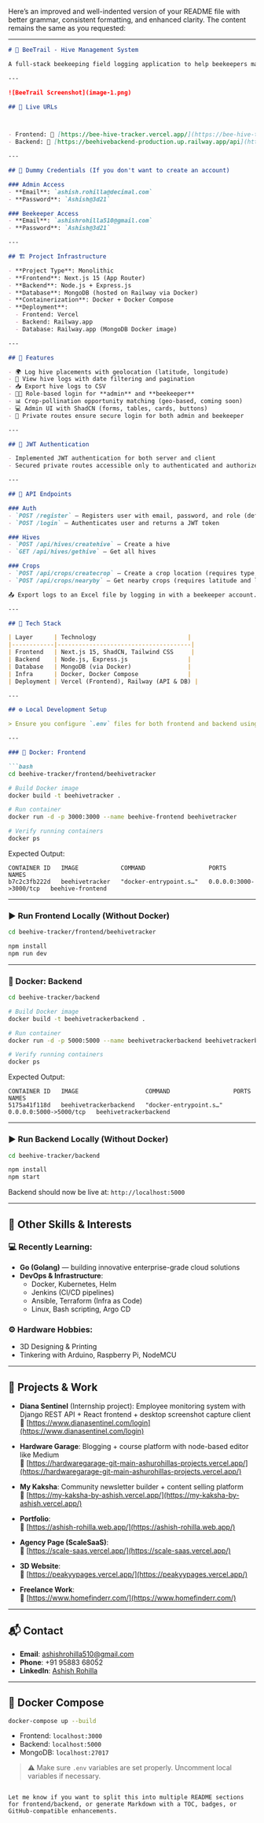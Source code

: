 Here’s an improved and well-indented version of your README file with better grammar, consistent formatting, and enhanced clarity. The content remains the same as you requested:

---

```markdown
# 🐝 BeeTrail - Hive Management System

A full-stack beekeeping field logging application to help beekeepers manage hive placements and monitor pollination opportunities.

---

![BeeTrail Screenshot](image-1.png)

## 🔗 Live URLs



- Frontend: 🔗 [https://bee-hive-tracker.vercel.app/](https://bee-hive-tracker.vercel.app/)   
- Backend: 🔗 [https://beehivebackend-production.up.railway.app/api](https://bee-hive-tracker.vercel.app/)   

---

## 🧪 Dummy Credentials (If you don't want to create an account)

### Admin Access
- **Email**: `ashish.rohilla@decimal.com`
- **Password**: `Ashish@3d21`

### Beekeeper Access
- **Email**: `ashishrohilla510@gmail.com`
- **Password**: `Ashish@3d21`

---

## 🏗 Project Infrastructure

- **Project Type**: Monolithic
- **Frontend**: Next.js 15 (App Router)
- **Backend**: Node.js + Express.js
- **Database**: MongoDB (hosted on Railway via Docker)
- **Containerization**: Docker + Docker Compose
- **Deployment**:
  - Frontend: Vercel
  - Backend: Railway.app
  - Database: Railway.app (MongoDB Docker image)

---

## 🚀 Features

- 🌍 Log hive placements with geolocation (latitude, longitude)
- 📅 View hive logs with date filtering and pagination
- 📥 Export hive logs to CSV
- 🧑‍🌾 Role-based login for **admin** and **beekeeper**
- 📊 Crop-pollination opportunity matching (geo-based, coming soon)
- 💻 Admin UI with ShadCN (forms, tables, cards, buttons)
- 🔐 Private routes ensure secure login for both admin and beekeeper

---

## 🔐 JWT Authentication

- Implemented JWT authentication for both server and client
- Secured private routes accessible only to authenticated and authorized users

---

## 📡 API Endpoints

### Auth
- `POST /register` — Registers user with email, password, and role (default: beekeeper)
- `POST /login` — Authenticates user and returns a JWT token

### Hives
- `POST /api/hives/createhive` — Create a hive
- `GET /api/hives/gethive` — Get all hives

### Crops
- `POST /api/crops/createcrop` — Create a crop location (requires type, latitude, longitude)
- `POST /api/crops/nearyby` — Get nearby crops (requires latitude and longitude)

📤 Export logs to an Excel file by logging in with a beekeeper account.

---

## 🧰 Tech Stack

| Layer      | Technology                          |
|------------|--------------------------------------|
| Frontend   | Next.js 15, ShadCN, Tailwind CSS     |
| Backend    | Node.js, Express.js                 |
| Database   | MongoDB (via Docker)                |
| Infra      | Docker, Docker Compose              |
| Deployment | Vercel (Frontend), Railway (API & DB) |

---

## ⚙️ Local Development Setup

> Ensure you configure `.env` files for both frontend and backend using the provided `env.example`.

---

### 🐳 Docker: Frontend

```bash
cd beehive-tracker/frontend/beehivetracker

# Build Docker image
docker build -t beehivetracker .

# Run container
docker run -d -p 3000:3000 --name beehive-frontend beehivetracker

# Verify running containers
docker ps
```

Expected Output:

```
CONTAINER ID   IMAGE            COMMAND                  PORTS                    NAMES
b7c2c3fb222d   beehivetracker   "docker-entrypoint.s…"   0.0.0.0:3000->3000/tcp   beehive-frontend
```

---

### ▶️ Run Frontend Locally (Without Docker)

```bash
cd beehive-tracker/frontend/beehivetracker

npm install
npm run dev
```

---

### 🐳 Docker: Backend

```bash
cd beehive-tracker/backend

# Build Docker image
docker build -t beehivetrackerbackend .

# Run container
docker run -d -p 5000:5000 --name beehivetrackerbackend beehivetrackerbackend

# Verify running containers
docker ps
```

Expected Output:

```
CONTAINER ID   IMAGE                   COMMAND                  PORTS                    NAMES
5175a41f118d   beehivetrackerbackend   "docker-entrypoint.s…"   0.0.0.0:5000->5000/tcp   beehivetrackerbackend
```

---

### ▶️ Run Backend Locally (Without Docker)

```bash
cd beehive-tracker/backend

npm install
npm start
```

Backend should now be live at: `http://localhost:5000`

---

## 🧪 Other Skills & Interests

### 💻 Recently Learning:
- **Go (Golang)** — building innovative enterprise-grade cloud solutions
- **DevOps & Infrastructure**:
  - Docker, Kubernetes, Helm
  - Jenkins (CI/CD pipelines)
  - Ansible, Terraform (Infra as Code)
  - Linux, Bash scripting, Argo CD

### ⚙️ Hardware Hobbies:
- 3D Designing & Printing
- Tinkering with Arduino, Raspberry Pi, NodeMCU

---

## 🚀 Projects & Work

- **Diana Sentinel** (Internship project): Employee monitoring system with Django REST API + React frontend + desktop screenshot capture client  
  🔗 [https://www.dianasentinel.com/login](https://www.dianasentinel.com/login)

- **Hardware Garage**: Blogging + course platform with node-based editor like Medium  
  🔗 [https://hardwaregarage-git-main-ashurohillas-projects.vercel.app/](https://hardwaregarage-git-main-ashurohillas-projects.vercel.app/)

- **My Kaksha**: Community newsletter builder + content selling platform  
  🔗 [https://my-kaksha-by-ashish.vercel.app/](https://my-kaksha-by-ashish.vercel.app/)

- **Portfolio**:  
  🔗 [https://ashish-rohilla.web.app/](https://ashish-rohilla.web.app/)

- **Agency Page (ScaleSaaS)**:  
  🔗 [https://scale-saas.vercel.app/](https://scale-saas.vercel.app/)

- **3D Website**:  
  🔗 [https://peakyypages.vercel.app/](https://peakyypages.vercel.app/)

- **Freelance Work**:  
  🔗 [https://www.homefinderr.com/](https://www.homefinderr.com/)

---

## 📬 Contact

- **Email**: ashishrohilla510@gmail.com  
- **Phone**: +91 95883 68052  
- **LinkedIn**: [Ashish Rohilla](https://www.linkedin.com/in/ashish-rohilla-3200011ba/)

---

## 🐳 Docker Compose

```bash
docker-compose up --build
```

- Frontend: `localhost:3000`
- Backend: `localhost:5000`
- MongoDB: `localhost:27017`

> ⚠️ Make sure `.env` variables are set properly. Uncomment local variables if necessary.
```

Let me know if you want to split this into multiple README sections for frontend/backend, or generate Markdown with a TOC, badges, or GitHub-compatible enhancements.